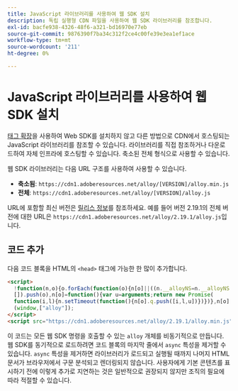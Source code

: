 ```yaml
---
title: JavaScript 라이브러리를 사용하여 웹 SDK 설치
description: 독립 실행형 CDN 파일을 사용하여 웹 SDK 라이브러리를 참조합니다.
exl-id: bacfe938-4326-48f6-a321-bd16970e77eb
source-git-commit: 9876390f7ba34c312f2ce4c00fe39e3ea1ef1ace
workflow-type: tm+mt
source-wordcount: '211'
ht-degree: 0%

---
```


# JavaScript 라이브러리를 사용하여 웹 SDK 설치

[태그 확장](extension.md)을 사용하여 Web SDK를 설치하지 않고 다른 방법으로 CDN에서 호스팅되는 JavaScript 라이브러리를 참조할 수 있습니다. 라이브러리를 직접 참조하거나 다운로드하여 자체 인프라에 호스팅할 수 있습니다. 축소된 전체 형식으로 사용할 수 있습니다.

웹 SDK 라이브러리는 다음 URL 구조를 사용하여 사용할 수 있습니다.

* **축소됨**: `https://cdn1.adoberesources.net/alloy/[VERSION]/alloy.min.js`
* **전체**: `https://cdn1.adoberesources.net/alloy/[VERSION]/alloy.js`

URL에 포함할 최신 버전은 [릴리스 정보](../release-notes.md)를 참조하세요. 예를 들어 버전 2.19.1의 전체 버전에 대한 URL은 `https://cdn1.adoberesources.net/alloy/2.19.1/alloy.js`입니다.

## 코드 추가

다음 코드 블록을 HTML의 `<head>` 태그에 가능한 한 많이 추가합니다.

```html
<script>
  !function(n,o){o.forEach(function(o){n[o]||((n.__alloyNS=n.__alloyNS||
  []).push(o),n[o]=function(){var u=arguments;return new Promise(
  function(i,l){n.setTimeout(function(){n[o].q.push([i,l,u])})})},n[o].q=[])})}
  (window,["alloy"]);
</script>
<script src="https://cdn1.adoberesources.net/alloy/2.19.1/alloy.min.js" async></script>
```

이 코드는 모든 웹 SDK 명령을 호출할 수 있는 `alloy` 개체를 비동기적으로 만듭니다. 웹 SDK를 동기적으로 로드하려면 코드 블록의 마지막 줄에서 `async` 특성을 제거할 수 있습니다. `async` 특성을 제거하면 라이브러리가 로드되고 실행될 때까지 나머지 HTML 문서가 브라우저에서 구문 분석되고 렌더링되지 않습니다. 사용자에게 기본 콘텐츠를 표시하기 전에 이렇게 추가로 지연하는 것은 일반적으로 권장되지 않지만 조직의 필요에 따라 적절할 수 있습니다.
